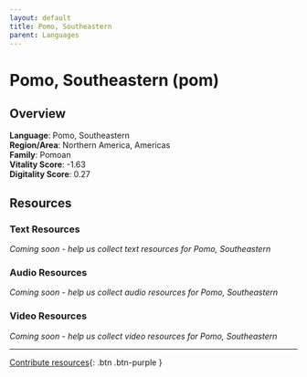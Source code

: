 ```yaml
---
layout: default
title: Pomo, Southeastern
parent: Languages
---
```


# Pomo, Southeastern (pom)

## Overview

**Language**: Pomo, Southeastern  
**Region/Area**: Northern America, Americas  
**Family**: Pomoan  
**Vitality Score**: -1.63  
**Digitality Score**: 0.27  

## Resources

### Text Resources
*Coming soon - help us collect text resources for Pomo, Southeastern*

### Audio Resources
*Coming soon - help us collect audio resources for Pomo, Southeastern*

### Video Resources
*Coming soon - help us collect video resources for Pomo, Southeastern*

---

[Contribute resources](https://fairtrain.github.io/){: .btn .btn-purple }
